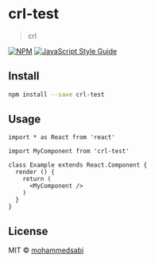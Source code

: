 # crl-test

> crl

[![NPM](https://img.shields.io/npm/v/crl-test.svg)](https://www.npmjs.com/package/crl-test) [![JavaScript Style Guide](https://img.shields.io/badge/code_style-standard-brightgreen.svg)](https://standardjs.com)

## Install

```bash
npm install --save crl-test
```

## Usage

```tsx
import * as React from 'react'

import MyComponent from 'crl-test'

class Example extends React.Component {
  render () {
    return (
      <MyComponent />
    )
  }
}
```

## License

MIT © [mohammedsabi](https://github.com/mohammedsabi)
